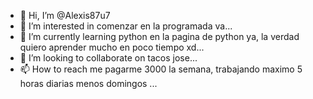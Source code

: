 - 👋 Hi, I’m @Alexis87u7
- 👀 I’m interested in comenzar en la programada va...
- 🌱 I’m currently learning python en la pagina de python ya, la verdad quiero aprender mucho en poco tiempo xd...
- 💞️ I’m looking to collaborate on tacos jose...
- 📫 How to reach me pagarme 3000 la semana, trabajando maximo 5 horas diarias menos domingos ...

<!---
Alexis87u7/Alexis87u7 is a ✨ special ✨ repository because its `README.md` (this file) appears on your GitHub profile.
You can click the Preview link to take a look at your changes.
--->
